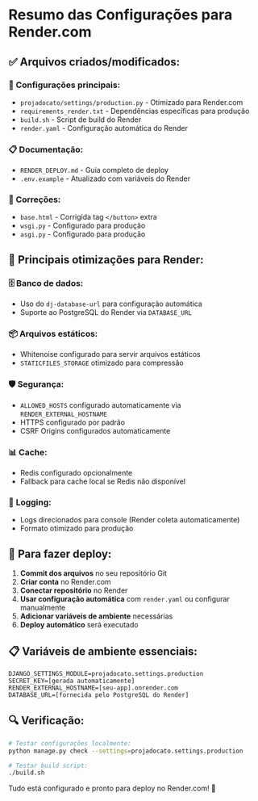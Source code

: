 # Resumo das Configurações para Render.com

## ✅ Arquivos criados/modificados:

### 📁 Configurações principais:
- `projadocato/settings/production.py` - Otimizado para Render.com
- `requirements_render.txt` - Dependências específicas para produção
- `build.sh` - Script de build do Render
- `render.yaml` - Configuração automática do Render

### 📋 Documentação:
- `RENDER_DEPLOY.md` - Guia completo de deploy
- `.env.example` - Atualizado com variáveis do Render

### 🔧 Correções:
- `base.html` - Corrigida tag `</button>` extra
- `wsgi.py` - Configurado para produção
- `asgi.py` - Configurado para produção

## 🎯 Principais otimizações para Render:

### 🗄️ **Banco de dados:**
- Uso do `dj-database-url` para configuração automática
- Suporte ao PostgreSQL do Render via `DATABASE_URL`

### 📦 **Arquivos estáticos:**
- Whitenoise configurado para servir arquivos estáticos
- `STATICFILES_STORAGE` otimizado para compressão

### 🛡️ **Segurança:**
- `ALLOWED_HOSTS` configurado automaticamente via `RENDER_EXTERNAL_HOSTNAME`
- HTTPS configurado por padrão
- CSRF Origins configurados automaticamente

### 📊 **Cache:**
- Redis configurado opcionalmente
- Fallback para cache local se Redis não disponível

### 📝 **Logging:**
- Logs direcionados para console (Render coleta automaticamente)
- Formato otimizado para produção

## 🚀 Para fazer deploy:

1. **Commit dos arquivos** no seu repositório Git
2. **Criar conta** no Render.com
3. **Conectar repositório** no Render
4. **Usar configuração automática** com `render.yaml` ou configurar manualmente
5. **Adicionar variáveis de ambiente** necessárias
6. **Deploy automático** será executado

## 📋 Variáveis de ambiente essenciais:

```env
DJANGO_SETTINGS_MODULE=projadocato.settings.production
SECRET_KEY=[gerada automaticamente]
RENDER_EXTERNAL_HOSTNAME=[seu-app].onrender.com
DATABASE_URL=[fornecida pelo PostgreSQL do Render]
```

## 🔍 Verificação:

```bash
# Testar configurações localmente:
python manage.py check --settings=projadocato.settings.production

# Testar build script:
./build.sh
```

Tudo está configurado e pronto para deploy no Render.com! 🎉
